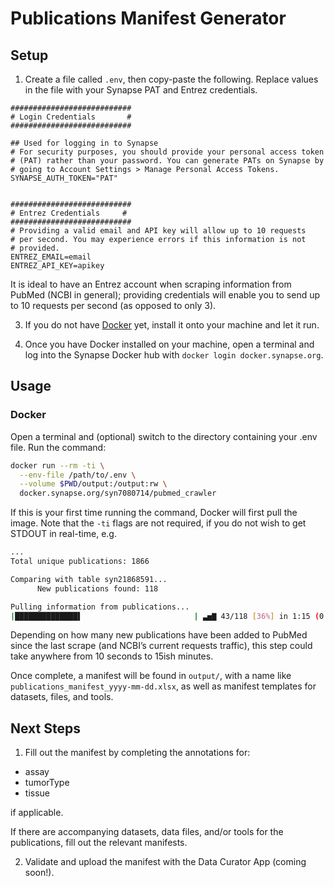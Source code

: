 # Publications Manifest Generator

## Setup
1. Create a file called `.env`, then copy-paste the following.  Replace
values in the file with your Synapse PAT and Entrez credentials.

```
###########################
# Login Credentials       #
###########################

## Used for logging in to Synapse
# For security purposes, you should provide your personal access token
# (PAT) rather than your password. You can generate PATs on Synapse by
# going to Account Settings > Manage Personal Access Tokens.
SYNAPSE_AUTH_TOKEN="PAT"


###########################
# Entrez Credentials     #
###########################
# Providing a valid email and API key will allow up to 10 requests
# per second. You may experience errors if this information is not
# provided.
ENTREZ_EMAIL=email
ENTREZ_API_KEY=apikey
```

It is ideal to have an Entrez account when scraping information from PubMed
(NCBI in general); providing credentials will enable you to send up to 10
requests per second (as opposed to only 3).


3. If you do not have [Docker](https://www.docker.com/get-started) yet, install
it onto your machine and let it run.

4. Once you have Docker installed on your machine, open a terminal and log into
the Synapse Docker hub with `docker login docker.synapse.org`.


## Usage

### Docker
Open a terminal and (optional) switch to the directory containing your .env
file.  Run the command:

```bash
docker run --rm -ti \
  --env-file /path/to/.env \
  --volume $PWD/output:/output:rw \
  docker.synapse.org/syn7080714/pubmed_crawler
```

If this is your first time running the command, Docker will first pull the image. 
Note that the `-ti` flags are not required, if you do not wish to get STDOUT in 
real-time, e.g.

```bash
...
Total unique publications: 1866

Comparing with table syn21868591...
      New publications found: 118

Pulling information from publications...
|██████████████▌                         | ▃▅▇ 43/118 [36%] in 1:15 (0.6/s, eta: 2:11)
```

Depending on how many new publications have been added to PubMed since the last
scrape (and NCBI’s current requests traffic), this step could take anywhere from
10 seconds to 15ish minutes.

Once complete, a manifest will be found in `output/`, with a name like 
`publications_manifest_yyyy-mm-dd.xlsx`, as well as manifest templates
for datasets, files, and tools.

## Next Steps
1. Fill out the manifest by completing the annotations for:

* assay
* tumorType
* tissue

if applicable.

If there are accompanying datasets, data files, and/or tools for the
publications, fill out the relevant manifests.

2. Validate and upload the manifest with the Data Curator App (coming soon!).
